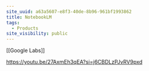 ```yaml
---
site_uuid: a63a5607-e8f3-40de-8b96-961bf1993862
title: NotebookLM
tags:
  - Products
site_visibility: public
---
```


[[Google Labs]]

https://youtu.be/27AxmEh3qEA?si=j6CBDLzPJvRV9pxd